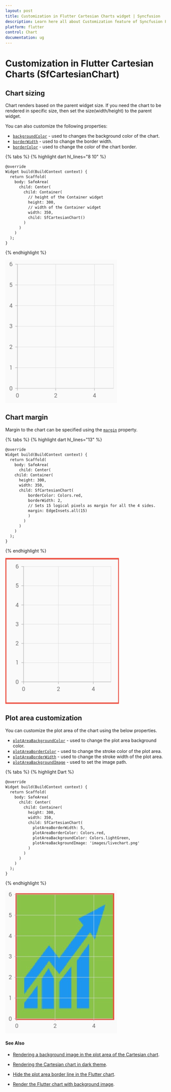 ```yaml
---
layout: post
title: Customization in Flutter Cartesian Charts widget | Syncfusion 
description: Learn here all about Customization feature of Syncfusion Flutter Cartesian Charts (SfCartesianChart) widget and more.
platform: flutter
control: Chart
documentation: ug
---
```


# Customization in Flutter Cartesian Charts (SfCartesianChart)

## Chart sizing

Chart renders based on the parent widget size. If you need the chart to be rendered in specific size, then set the size(width/height) to the parent widget.

You can also customize the following properties:
* [`backgroundColor`](https://pub.dev/documentation/syncfusion_flutter_charts/latest/charts/SfCartesianChart/backgroundColor.html) - used to changes the background color of the chart.
* [`borderWidth`](https://pub.dev/documentation/syncfusion_flutter_charts/latest/charts/CartesianSeries/borderWidth.html) - used to change the border width.
* [`borderColor`](https://pub.dev/documentation/syncfusion_flutter_charts/latest/charts/CartesianSeries/borderColor.html) - used to change the color of the chart border.
 
{% tabs %}
{% highlight dart hl_lines="8 10" %} 

    @override
    Widget build(BuildContext context) {
      return Scaffold(
        body: SafeArea(
          child: Center(
            child: Container(
              // height of the Container widget
              height: 300, 
              // width of the Container widget
              width: 350,  
              child: SfCartesianChart()
            )
          )
        )
      );
    }

{% endhighlight %}

![Chart size](images/appearance/chart_sizing.jpg)

## Chart margin

Margin to the chart can be specified using the [`margin`](https://pub.dev/documentation/syncfusion_flutter_charts/latest/charts/SfCartesianChart/margin.html) property.

{% tabs %}
{% highlight dart hl_lines="13" %} 

    @override
    Widget build(BuildContext context) {
      return Scaffold(
        body: SafeArea(
          child: Center(
        child: Container(
          height: 300, 
          width: 350, 
          child: SfCartesianChart(
              borderColor: Colors.red,
              borderWidth: 2,
              // Sets 15 logical pixels as margin for all the 4 sides.
              margin: EdgeInsets.all(15)
              )
            )
          )
        )
      );
    }

{% endhighlight %}

![Chart Margin](images/appearance/chart_margin.jpg)

## Plot area customization

You can customize the plot area of the chart using the below properties.

* [`plotAreaBackgroundColor`](https://pub.dev/documentation/syncfusion_flutter_charts/latest/charts/SfCartesianChart/plotAreaBackgroundColor.html) - used to change the plot area background color.
* [`plotAreaBorderColor`](https://pub.dev/documentation/syncfusion_flutter_charts/latest/charts/SfCartesianChart/plotAreaBorderColor.html) - used to change the stroke color of the plot area.
* [`plotAreaBorderWidth`](https://pub.dev/documentation/syncfusion_flutter_charts/latest/charts/SfCartesianChart/plotAreaBorderWidth.html) - used to change the stroke width of the plot area.
* [`plotAreaBackgroundImage`](https://pub.dev/documentation/syncfusion_flutter_charts/latest/charts/SfCartesianChart/plotAreaBackgroundImage.html) - used to set the image path.

{% tabs %}
{% highlight Dart %} 

    @override
    Widget build(BuildContext context) {
      return Scaffold(
        body: SafeArea(
          child: Center(
            child: Container(
              height: 300, 
              width: 350, 
              child: SfCartesianChart(
                plotAreaBorderWidth: 5,
                plotAreaBorderColor: Colors.red,
                plotAreaBackgroundColor: Colors.lightGreen,
                plotAreaBackgroundImage: 'images/livechart.png'
              )
            )
          )
        )
      );
    }

{% endhighlight %}

![Chart plot area](images/appearance/plot_area_customization.jpg)

#### See Also

* [Rendering a background image in the plot area of the Cartesian chart](https://www.syncfusion.com/kb/11049/how-to-render-the-cartesian-chart-sfcartesianchart-with-background-image-for-plot-area).

* [Rendering the Cartesian chart in dark theme](https://www.syncfusion.com/kb/11025/how-to-render-the-flutter-cartesian-chart-sfcartesianchart-in-dark-theme).

* [Hide the plot area border line in the Flutter chart](https://www.syncfusion.com/kb/12573/how-to-hide-the-plot-area-border-line-in-the-flutter-chart-sfcartesianchart).

* [Render the Flutter chart with background image](https://www.syncfusion.com/kb/12536/how-to-render-the-flutter-chart-with-background-image-sfcartesianchart).